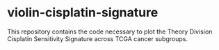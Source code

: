 # violin-cisplatin-signature
This repository contains the code necessary to plot the Theory Division Cisplatin Sensitivity Signature across TCGA cancer subgroups.
